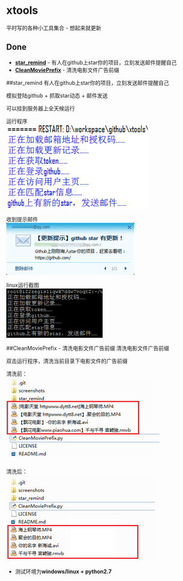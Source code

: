 # xtools
平时写的各种小工具集合 - 想起来就更新

## Done
* [**star_remind**](#star_remind) - 有人在github上star你的项目，立刻发送邮件提醒自己
* [**CleanMoviePrefix**](#cleanmovieprefix---清洗电影文件广告前缀) - 清洗电影文件广告前缀 

##star_remind
有人在github上star你的项目，立刻发送邮件提醒自己

模拟登陆github + 抓取star动态 + 邮件发送

可以挂到服务器上全天候运行

运行程序  
![](./screenshots/1.png)

收到提示邮件  
![](./screenshots/2.png)

linux运行截图  
![](./screenshots/3.png)

##CleanMoviePrefix - 清洗电影文件广告前缀
清洗电影文件广告前缀

双击运行程序，清洗当前目录下电影文件的广告前缀

清洗前：  
![](./screenshots/4.png)

清洗后：  
![](./screenshots/5.png)

* 测试环境为**windows/linux + python2.7**